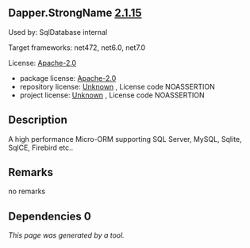 Dapper.StrongName [2.1.15](https://www.nuget.org/packages/Dapper.StrongName/2.1.15)
--------------------

Used by: SqlDatabase internal

Target frameworks: net472, net6.0, net7.0

License: [Apache-2.0](../../../../licenses/apache-2.0) 

- package license: [Apache-2.0](https://licenses.nuget.org/Apache-2.0) 
- repository license: [Unknown](https://github.com/DapperLib/Dapper) , License code NOASSERTION
- project license: [Unknown](https://github.com/DapperLib/Dapper) , License code NOASSERTION

Description
-----------
A high performance Micro-ORM supporting SQL Server, MySQL, Sqlite, SqlCE, Firebird etc..

Remarks
-----------
no remarks


Dependencies 0
-----------


*This page was generated by a tool.*
